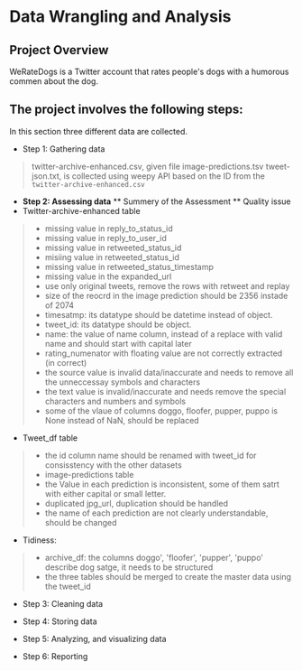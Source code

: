 
# Data Wrangling and Analysis
## Project Overview
WeRateDogs is a Twitter account that rates people's dogs with a humorous commen about the dog.
## The project involves the following steps:
In this section three different data are collected.
- Step 1: Gathering data
> twitter-archive-enhanced.csv, given file
> image-predictions.tsv
> tweet-json.txt, is collected using weepy API based on the ID from the `twitter-archive-enhanced.csv`

- **Step 2: Assessing data**
** Summery of the Assessment **
Quality issue
- Twitter-archive-enhanced table
> - missing value in reply_to_status_id
> - missing value in reply_to_user_id
> - missing value in retweeted_status_id
> - misiing value in retweeted_status_id
> - missing value in retweeted_status_timestamp
> - missing value in the expanded_url
> - use only original tweets, remove the rows with retweet and replay
> - size of the reocrd in the image prediction should be 2356 instade of 2074
> - timesatmp: its datatype should be datetime instead of object.
> - tweet_id: its datatype should be object.
> - name: the value of name column, instead of a replace with valid name and should start with capital later
> - rating_numenator with floating value are not correctly extracted (in correct)
> - the source value is invalid data/inaccurate and needs to remove all the unneccessay symbols and characters
> - the text value is invalid/inaccurate and needs remove the special characters and numbers and symbols
> - some of the vlaue of columns doggo, floofer, pupper, puppo is None instead of NaN, should be replaced
- Tweet_df table
> - the id column name should be renamed with tweet_id for consisstency with the other datasets
> - image-predictions table
> - the Value in each prediction is inconsistent, some of them satrt with either capital or small letter.
> - duplicated jpg_url, duplication should be handled
> - the name of each prediction are not clearly understandable, should be changed
- Tidiness:
> - archive_df: the columns doggo', 'floofer', 'pupper', 'puppo' describe dog satge, it needs to be structured
> - the three tables should be merged to create the master data using the tweet_id

- Step 3: Cleaning data

- Step 4: Storing data

- Step 5: Analyzing, and visualizing data

- Step 6: Reporting
